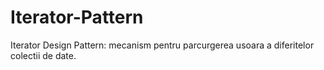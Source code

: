 # Iterator-Pattern
Iterator Design Pattern: mecanism pentru parcurgerea usoara a diferitelor colectii de date.
